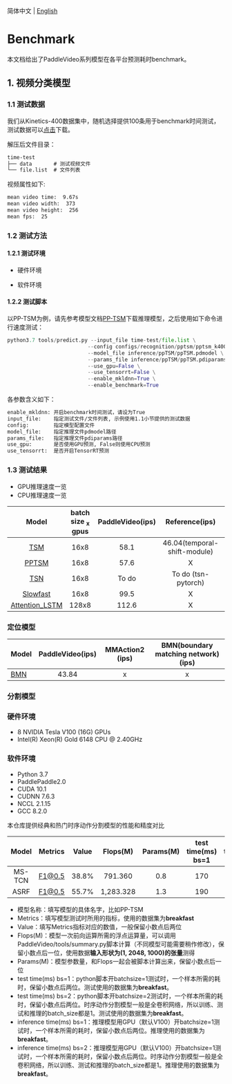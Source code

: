 简体中文 | [English](../en/benchmark.md)

# Benchmark

本文档给出了PaddleVideo系列模型在各平台预测耗时benchmark。

## 1. 视频分类模型

### 1.1 测试数据

我们从Kinetics-400数据集中，随机选择提供100条用于benchmark时间测试，测试数据可以[点击](https://videotag.bj.bcebos.com/PaddleVideo-release2.3/time-test.tar)下载。

解压后文件目录：
```txt
time-test
├── data       # 测试视频文件
└── file.list  # 文件列表
```

视频属性如下:

```txt
mean video time:  9.67s
mean video width:  373
mean video height:  256
mean fps:  25
```

### 1.2 测试方法

#### 1.2.1 测试环境

- 硬件环境

- 软件环境

#### 1.2.2 测试脚本

以PP-TSM为例，请先参考模型文档[PP-TSM]()下载推理模型，之后使用如下命令进行速度测试：

```python
python3.7 tools/predict.py --input_file time-test/file.list \
                          --config configs/recognition/pptsm/pptsm_k400_frames_uniform.yaml \
                          --model_file inference/ppTSM/ppTSM.pdmodel \
                          --params_file inference/ppTSM/ppTSM.pdiparams \
                          --use_gpu=False \
                          --use_tensorrt=False \
                          --enable_mkldnn=True \
                          --enable_benchmark=True
```

各参数含义如下：

```txt
enable_mkldnn: 开启benchmark时间测试，请设为True
input_file:    指定测试文件/文件列表, 示例使用1.1小节提供的测试数据
config:        指定模型配置文件
model_file:    指定推理文件pdmodel路径
params_file:   指定推理文件pdiparams路径
use_gpu:       是否使用GPU预测, False则使用CPU预测
use_tensorrt:  是否开启TensorRT预测
```

### 1.3 测试结果

- GPU推理速度一览
- CPU推理速度一览

| Model | batch size <sub>x</sub> gpus | PaddleVideo(ips) | Reference(ips) | MMAction2 (ips)  | PySlowFast (ips)|
| :------: | :-------------------:|:---------------:|:---------------: | :---------------:  |:---------------: |
| [TSM](../../configs/recognition/tsm/tsm.yaml) | 16x8 | 58.1 | 46.04(temporal-shift-module) | To do | X |
| [PPTSM](../../configs/recognition/tsm/pptsm.yaml) | 16x8 |  57.6 | X |    X   | X |
| [TSN](../../configs/recognition/tsn/tsn.yaml) | 16x8 |  To do |  To do (tsn-pytorch) | To do | X |
| [Slowfast](../../configs/recognition/slowfast/slowfast.yaml)| 16x8 | 99.5 | X | To do | 43.2 |
| [Attention_LSTM](../../configs/recognition/attention_lstm/attention_lstm.yaml) |  128x8  | 112.6  | X | X | X |


### 定位模型

| Model | PaddleVideo(ips) |MMAction2 (ips) |BMN(boundary matching network) (ips)|
| :--- | :---------------: | :-------------------------------------: | :-------------------------------------: |
| [BMN](../../configs/localization/bmn.yaml)  | 43.84 | x | x |

### 分割模型

### 硬件环境

- 8 NVIDIA Tesla V100 (16G) GPUs
- Intel(R) Xeon(R) Gold 6148 CPU @ 2.40GHz

### 软件环境

- Python 3.7
- PaddlePaddle2.0
- CUDA 10.1
- CUDNN 7.6.3
- NCCL 2.1.15
- GCC 8.2.0

本仓库提供经典和热门时序动作分割模型的性能和精度对比

| Model | Metrics | Value | Flops(M) |Params(M) | test time(ms) bs=1 | test time(ms) bs=2 | inference time(ms) bs=1 | inference time(ms) bs=2 |
| :---: | :---: | :---: | :---: | :---: | :---: | :---: | :---: | :---: |
| MS-TCN | F1@0.5 | 38.8% | 791.360 | 0.8 | 170 | - | 10.68 | - |
| ASRF | F1@0.5 | 55.7% | 1,283.328 | 1.3 | 190 | - | 16.34 | - |

* 模型名称：填写模型的具体名字，比如PP-TSM
* Metrics：填写模型测试时所用的指标，使用的数据集为**breakfast**
* Value：填写Metrics指标对应的数值，一般保留小数点后两位
* Flops(M)：模型一次前向运算所需的浮点运算量，可以调用PaddleVideo/tools/summary.py脚本计算（不同模型可能需要稍作修改），保留小数点后一位，使用数据**输入形状为(1, 2048, 1000)的张量**测得
* Params(M)：模型参数量，和Flops一起会被脚本计算出来，保留小数点后一位
* test time(ms) bs=1：python脚本开batchsize=1测试时，一个样本所需的耗时，保留小数点后两位。测试使用的数据集为**breakfast**。
* test time(ms) bs=2：python脚本开batchsize=2测试时，一个样本所需的耗时，保留小数点后两位。时序动作分割模型一般是全卷积网络，所以训练、测试和推理的batch_size都是1。测试使用的数据集为**breakfast**。
* inference time(ms) bs=1：推理模型用GPU（默认V100）开batchsize=1测试时，一个样本所需的耗时，保留小数点后两位。推理使用的数据集为**breakfast**。
* inference time(ms) bs=2：推理模型用GPU（默认V100）开batchsize=1测试时，一个样本所需的耗时，保留小数点后两位。时序动作分割模型一般是全卷积网络，所以训练、测试和推理的batch_size都是1。推理使用的数据集为**breakfast**。
